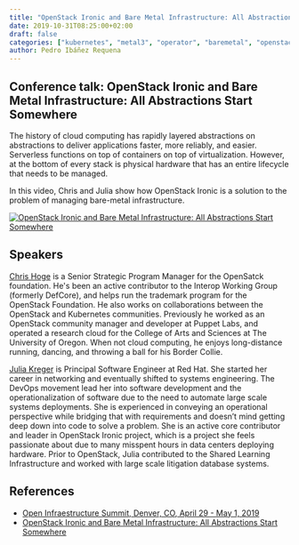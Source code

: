 ```yaml
---
title: "OpenStack Ironic and Bare Metal Infrastructure: All Abstractions Start Somewhere - Chris Hoge, OpenStack Foundation; Julia Kreger, Red Hat"
date: 2019-10-31T08:25:00+02:00
draft: false
categories: ["kubernetes", "metal3", "operator", "baremetal", "openstack"]
author: Pedro Ibáñez Requena
---
```


## Conference talk: OpenStack Ironic and Bare Metal Infrastructure: All Abstractions Start Somewhere

The history of cloud computing has rapidly layered abstractions on abstractions to deliver applications faster, more reliably, and easier. Serverless functions on top of containers on top of virtualization. However, at the bottom of every stack is physical hardware that has an entire lifecycle that needs to be managed.

In this video, Chris and Julia show how OpenStack Ironic  is a solution to the problem of managing bare-metal infrastructure.

<p align="center">

[![OpenStack Ironic and Bare Metal Infrastructure: All Abstractions Start Somewhere](https://img.youtube.com/vi/Nzq2S53nk9U/0.jpg)](https://www.youtube.com/embed/Nzq2S53nk9U) 

</p>

## Speakers
[Chris Hoge](https://twitter.com/hogepodge) is a Senior Strategic Program Manager for the OpenSatck foundation. He's been an active contributor to the Interop Working Group (formerly DefCore), and helps run the trademark program for the OpenStack Foundation. He also works on collaborations between the OpenStack and Kubernetes communities. Previously he worked as an OpenStack community manager and developer at Puppet Labs, and operated a research cloud for the College of Arts and Sciences at The University of Oregon. When not cloud computing, he enjoys long-distance running, dancing, and throwing a ball for his Border Collie.

[Julia Kreger](https://twitter.com/ashinclouds) is Principal Software Engineer at Red Hat. She started her career in networking and eventually shifted to systems engineering. The DevOps movement lead her into software development and the operationalization of software due to the need to automate large scale systems deployments. She is experienced in conveying an operational perspective while bridging that with requirements and doesn’t mind getting deep down into code to solve a problem.
She is an active core contributor and leader in OpenStack Ironic project, which is a project she feels passionate about due to many misspent hours in data centers deploying hardware. Prior to OpenStack, Julia contributed to the Shared Learning Infrastructure and worked with large scale litigation database systems.

## References

* [Open Infraestructure Summit, Denver, CO, April 29 - May 1, 2019](https://www.openstack.org/summit/denver-2019/summit-schedule/events/23779/openstack-ironic-and-bare-metal-infrastructure-all-abstractions-start-somewhere)
* [OpenStack Ironic and Bare Metal Infrastructure: All Abstractions Start Somewhere](https://www.openstack.org/videos/summits/denver-2019/openstack-ironic-and-bare-metal-infrastructure-all-abstractions-start-somewhere)
